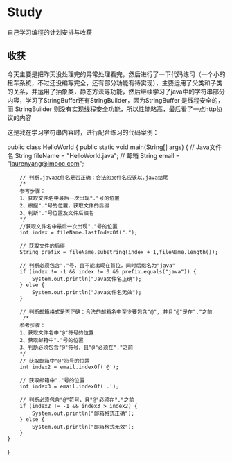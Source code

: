 # Study
自己学习编程的计划安排与收获

## 收获

今天主要是把昨天没处理完的异常处理看完，然后进行了一下代码练习（一个小的租车系统，不过还没编写完全，还有部分功能有待实现），主要运用了父类和子类的关系，并运用了抽象类，静态方法等功能，然后继续学习了java中的字符串部分内容，学习了StringBuffer还有StringBuilder，因为StringBuffer 是线程安全的，而 StringBuilder 则没有实现线程安全功能，所以性能略高，最后看了一点http协议的内容

这是我在学习字符串内容时，进行配合练习的代码案例：

public class HelloWorld {
    public static void main(String[] args) {
        // Java文件名
		String fileName = "HelloWorld.java"; 
        // 邮箱
		String email = "laurenyang@imooc.com";
		
		// 判断.java文件名是否正确：合法的文件名应该以.java结尾
        /*
        参考步骤：
        1、获取文件名中最后一次出现"."号的位置
        2、根据"."号的位置，获取文件的后缀
        3、判断"."号位置及文件后缀名
        */
        //获取文件名中最后一次出现"."号的位置
		int index = fileName.lastIndexOf(".");
        
        // 获取文件的后缀
		String prefix = fileName.substring(index + 1,fileName.length());
        
		// 判断必须包含"."号，且不能出现在首位，同时后缀名为"java"
		if (index != -1 && index != 0 && prefix.equals("java")) {
			System.out.println("Java文件名正确");
		} else {
			System.out.println("Java文件名无效");
		}

        // 判断邮箱格式是否正确：合法的邮箱名中至少要包含"@", 并且"@"是在"."之前
         /*
        参考步骤：
        1、获取文件名中"@"符号的位置
        2、获取邮箱中"."号的位置
        3、判断必须包含"@"符号，且"@"必须在"."之前
        */
	    // 获取邮箱中"@"符号的位置
		int index2 = email.indexOf('@');
        
        // 获取邮箱中"."号的位置
		int index3 = email.indexOf('.');
        
		// 判断必须包含"@"符号，且"@"必须在"."之前
		if (index2 != -1 && index3 > index2) {
			System.out.println("邮箱格式正确");
		} else {
			System.out.println("邮箱格式无效");
		}
	}
}
